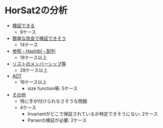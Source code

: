 
# HorSat2の分析

+ [検証できる](./Possible.md)
    + 9ケース
+ [簡単な改良で検証できそう](./TrivialProblem.md)
    + 14ケース
+ [参照・Hashtbl・配列](./Reference-Hashtbl-Array.md)
    + 18ケース以上
+ [リストのメンバーシップ等](./ListMembership.md)
    + 28ケース以上
+ [ADT](./ADT.md)
    + 16ケース以上
        + size function等: 5ケース
+ [その他](./Others.md)
    + 特に手が付けられなさそうな問題
    + 4ケース
        + Invariantがどこで保証されているか特定できそうにない: 2ケース
            <!-- + TODO elim_fun_from_*を追加 -->
        + Parserの検証が必要: 2ケース

